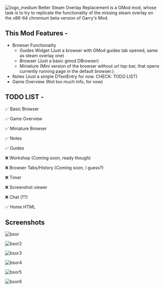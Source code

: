 ![logo_medium](https://github.com/Turelk/Better-Steam-Overlay-Replacement/assets/157890839/43cd3fc7-6ca6-41ab-9e07-5594ff894a17)
Better Steam Overlay Replacement is a GMod mod, whose task is to try to replicate the functionality of the missing steam overlay on the x86-64 chromium beta version of Garry's Mod.

## This Mod Features -
- Browser Functionality
  - Guides Widget (Just a browser with GMod guides tab opened, same as steam overlay one)
  - Browser (Just a basic gmod DBrowser)
  - Miniature (Mini version of the browser without url top-bar, that opens currently running page in the default browser.)
- Notes (Just a simple DTextEntry for now. CHECK: TODO LIST)
- Game Overview (Not too much info, for now)
  
## TODO LIST -
✅ Basic Browser

✅ Game Overview

✅ Miniature Browser

✅ Notes

✅ Guides

❌ Workshop (Coming soon, ready though)

❌ Browser Tabs/History (Coming soon, I guess?)

❌ Timer

❌ Screenshot viewer

❌ Chat (??)

✅ Home HTML

## Screenshots

![bsor](https://github.com/Turelk/Better-Steam-Overlay-Replacement/assets/157890839/b41080bb-a9c7-456d-b7e6-cf8c3ae89526)

![bsor2](https://github.com/Turelk/Better-Steam-Overlay-Replacement/assets/157890839/769eb6e5-742f-4a0d-b005-3afce79072eb)

![bsor3](https://github.com/Turelk/Better-Steam-Overlay-Replacement/assets/157890839/9813302b-85aa-41c6-9611-f898fe22795d)

![bsor4](https://github.com/Turelk/Better-Steam-Overlay-Replacement/assets/157890839/2a2ffaa0-c078-4fb4-ab4f-a4838b4d084b)

![bsor5](https://github.com/Turelk/Better-Steam-Overlay-Replacement/assets/157890839/77a908c1-66b7-4fb1-aa50-79d973806224)

![bsor6](https://github.com/Turelk/Better-Steam-Overlay-Replacement/assets/157890839/833ac9c1-0892-4e20-8349-71803829ff77)
